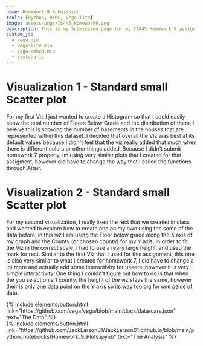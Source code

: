 ```yaml
---
name: Homework 9 Submission
tools: [Python, HTML, vega-lite]
image: assets/pngs/IS445_Homework9.png
description: This is my Submission page for my IS445 Homework 9 assignment
custom_js:
  - vega.min
  - vega-lite.min
  - vega-embed.min
  - justcharts
---
```



# Visualization 1 - Standard small Scatter plot

<vegachart schema-url="{{ site.baseurl }}/assets/json/bld_inv_bar.json" style="width: 100%"></vegachart>

For my first Viz I just wanted to create a Histogram so that I could easily show the total number of Floors Below Grade and the distribution of them, I beleive this is showing the number of basements in the houses that are represented within this dataset. I decided that overall the Viz was best at its default values because I didn't feel that the viz really added that much when there is different colors or other things added. Because I didn't submit homework 7 properly, Im using very similar plots that I created for that assigment, however did have to change the way that I called the functions through Altair.

# Visualization 2 - Standard small Scatter plot

<vegachart schema-url="{{ site.baseurl }}/assets/json/bld_inv_chart.json" style="width: 100%"></vegachart>

For my second visualization, I really liked the rect that we created in class and wanted to explore how to create one on my own using the some of the data before, in this viz I am using the Floor below grade along the X axis of my graph and the County (or chosen county) for my Y axis. In order to fit the Viz in the correct scale, I had to use a really large height, and used the mark for rect. Similar to the first Viz that I used for this assignment, this one is also very similar to what I created for homework 7, I did have to change a lot more and actually add some interactivity for useers, however it is very simple interactivity. One thing I couldn't figure out how to do is that when the you select onle 1 county, the height of the viz stays the same, however their is only one data point on the Y axis so its way too big for one peice of data.

<!-- these are written in a combo of html and liquid --> 

<div class="left">
{% include elements/button.html link="https://github.com/vega/vega/blob/main/docs/data/cars.json" text="The Data" %}
</div>

<div class="right">
{% include elements/button.html link="https://github.com/JackLarson01/JackLarson01.github.io/blob/main/python_notebooks/Homework_9_Plots.ipynb" text="The Analysis" %}
</div>


